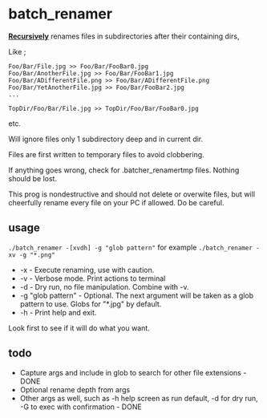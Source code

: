 # batch_renamer

**<ins>Recursively</ins>** renames files in subdirectories after their containing dirs,

Like ;

```
Foo/Bar/File.jpg >> Foo/Bar/FooBar0.jpg
Foo/Bar/AnotherFile.jpg >> Foo/Bar/FooBar1.jpg
Foo/Bar/ADifferentFile.png >> Foo/Bar/ADifferentFile.png
Foo/Bar/YetAnotherFile.jpg >> Foo/Bar/FooBar2.jpg
...

TopDir/Foo/Bar/File.jpg >> TopDir/Foo/Bar/FooBar0.jpg 
```
etc.

Will ignore files only 1 subdirectory deep and in current dir.

Files are first written to temporary files to avoid clobbering. 

If anything goes wrong, check for .batcher_renamertmp files. Nothing should be lost.

This prog is nondestructive and should not delete or overwite files, but will cheerfully rename every file on your PC if allowed. Do be careful.

## usage


`./batch_renamer -[xvdh] -g "glob pattern"`
for example
`./batch_renamer -xv -g "*.png"`

* -x                - Execute renaming, use with caution.
* -v                - Verbose mode. Print actions to terminal
* -d                - Dry run, no file manipulation. Combine with -v.
* -g "glob pattern" - Optional. The next argument will be taken as a glob pattern to use. Globs for "*.jpg" by default.
* -h                - Print help and exit.

Look first to see if it will do what you want.

## todo 
* Capture args and include in glob to search for other file extensions - DONE
* Optional rename depth from args
* Other args as well, such as -h help screen as run default, -d for dry run, -G to exec with confirmation - DONE